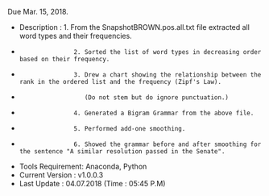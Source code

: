 Due Mar. 15, 2018.
* Description      : 1. From the SnapshotBROWN.pos.all.txt file extracted all word types and their frequencies.
*                    2. Sorted the list of word types in decreasing order based on their frequency.
*                    3. Drew a chart showing the relationship between the rank in the ordered list and the frequency (Zipf's Law). 
*                       (Do not stem but do ignore punctuation.)
*                    4. Generated a Bigram Grammar from the above file.
*                    5. Performed add-one smoothing. 
*                    6. Showed the grammar before and after smoothing for the sentence "A similar resolution passed in the Senate".
* Tools Requirement: Anaconda, Python 
* Current Version  : v1.0.0.3
* Last Update      : 04.07.2018 (Time : 05:45 P.M)

